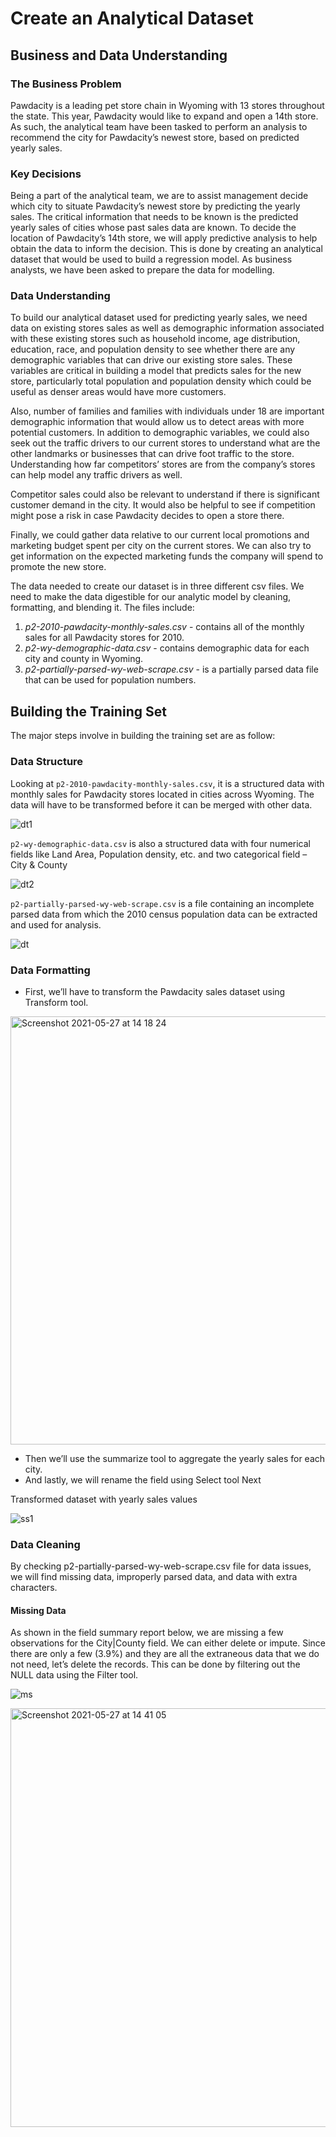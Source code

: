 # Create an Analytical Dataset
## Business and Data Understanding 
### The Business Problem  
Pawdacity is a leading pet store chain in Wyoming with 13 stores throughout the state. This year, Pawdacity would like to expand and open a 14th store. As such, the analytical team have been tasked to perform an analysis to recommend the city for Pawdacity’s newest store, based on predicted yearly sales.   
### Key Decisions  
Being a part of the analytical team, we are to assist management decide which city to situate Pawdacity’s newest store by predicting the yearly sales. The critical information that needs to be known is the predicted yearly sales of cities whose past sales data are known. To decide the location of Pawdacity’s 14th store, we will apply predictive analysis to help obtain the data to inform the decision. This is done by creating an analytical dataset that would be used to build a regression model. As business analysts, we have been asked to prepare the data for modelling.  

### Data Understanding 

To build our analytical dataset used for predicting yearly sales, we need data on existing stores sales as well as demographic information associated with these existing stores such as household income, age distribution, education, race, and population density to see whether there are any demographic variables that can drive our existing store sales. These variables are critical in building a model that predicts sales for the new store, particularly total population and population density which could be useful as denser areas would have more customers. 

Also, number of families and families with individuals under 18 are important demographic information that would allow us to detect areas with more potential customers. In addition to demographic variables, we could also seek out the traffic drivers to our current stores to understand what are the other landmarks or businesses that can drive foot traffic to the store. Understanding how far competitors’ stores are from the company’s stores can help model any traffic drivers as well. 

Competitor sales could also be relevant to understand if there is significant customer demand in the city. It would also be helpful to see if competition might pose a risk in case Pawdacity decides to open a store there. 

Finally, we could gather data relative to our current local promotions and marketing budget spent per city on the current stores. We can also try to get information on the expected marketing funds the company will spend to promote the new store. 

The data needed to create our dataset is in three different csv files. We need to make the data digestible for our analytic model by cleaning, formatting, and blending it. The files include:  
1. <i>p2-2010-pawdacity-monthly-sales.csv</i> - contains all of the monthly sales for all Pawdacity stores for 2010. 
2. <i>p2-wy-demographic-data.csv</i> - contains demographic data for each city and county in Wyoming. 
3. <i>p2-partially-parsed-wy-web-scrape.csv</i> - is a partially parsed data file that can be used for population numbers. 

## Building the Training Set 
The major steps involve in building the training set are as follow: 
 
### Data Structure                                                                                                                  
Looking at ```p2-2010-pawdacity-monthly-sales.csv```, it is a structured data with monthly sales for Pawdacity stores located in cities across Wyoming. The data will have to be transformed before it can be merged with other data.

![dt1](https://user-images.githubusercontent.com/68206315/119833432-04b36f80-bef7-11eb-982c-891cb58ede63.png)

```p2-wy-demographic-data.csv``` is also a structured data with four numerical fields like Land Area, Population density, etc. and two categorical field – City & County 

 ![dt2](https://user-images.githubusercontent.com/68206315/119833734-42b09380-bef7-11eb-9c9a-5ed44c8d93f3.png)

```p2-partially-parsed-wy-web-scrape.csv``` is a file containing an incomplete parsed data from which the 2010 census population data can be extracted and used for analysis. 

![dt](https://user-images.githubusercontent.com/68206315/119833893-6542ac80-bef7-11eb-8930-380f1649ae0c.png)

### Data Formatting 
* First, we’ll have to transform the Pawdacity sales dataset using Transform tool.

<img width="685" alt="Screenshot 2021-05-27 at 14 18 24" src="https://user-images.githubusercontent.com/68206315/119834669-11849300-bef8-11eb-9f03-7a9ce2636b99.png">

* Then we’ll use the summarize tool to aggregate the yearly sales for each city. 
* And lastly, we will rename the field using Select tool Next  

Transformed dataset with yearly sales values

![ss1](https://user-images.githubusercontent.com/68206315/119835221-8ce64480-bef8-11eb-9d3c-8c76ae10a48c.png)

### Data Cleaning
By checking p2-partially-parsed-wy-web-scrape.csv file for data issues, we will find missing data, improperly parsed data, and data with extra characters. 
#### Missing Data
As shown in the field summary report below, we are missing a few observations for the City|County field. We can either delete or impute. Since there are only a few (3.9%) and they are all the extraneous data that we do not need, let’s delete the records. This can be done by filtering out the NULL data using the Filter tool. 

![ms](https://user-images.githubusercontent.com/68206315/119837240-4eea2000-befa-11eb-9b89-e7126952b2ed.png)


<img width="670" alt="Screenshot 2021-05-27 at 14 41 05" src="https://user-images.githubusercontent.com/68206315/119837125-35e16f00-befa-11eb-99d2-8ec7b54aa9af.png">
